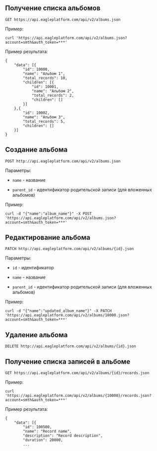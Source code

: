 ## Получение списка альбомов

    GET https://api.eagleplatform.com/api/v2/albums.json

Пример:

    curl 'https://api.eagleplatform.com/api/v2/albums.json?account=smth&auth_token=***'

Пример результата:

    {
        "data": [{
            "id": 10000,
            "name": "Альбом 1",
            "total_records": 10,
            "children": [{
                "id": 10001,
                "name": "Альбом 2",
                "total_records": 2,
                "children": []
            }]
        },{
            "id": 10002,
            "name": "Альбом 3",
            "total_records": 5,
            "children": []
        }]
    }


## Создание альбома

    POST http://api.eagleplatform.com/api/v2/albums.json

Параметры:

* `name` - название

* `parent_id` - идентификатор родительской записи (для вложенных альбомов)

Пример:

    curl -d "{"name":"album_name"}" -X POST 'https://api.eagleplatform.com/api/v2/albums.json?account=smth&auth_token=***'

## Редактирование альбома

    PATCH http://api.eagleplatform.com/api/v2/albums/{id}.json

Параметры:

* `id` - идентификатор

* `name` - название

* `parent_id` - идентификатор родительской записи (для вложенных альбомов)

Пример:

    curl -d "{"name":"updated_album_name"}" -X PATCH 'https://api.eagleplatform.com/api/v2/albums/10000.json?account=smth&auth_token=***'

## Удаление альбома

    DELETE http://api.eagleplatform.com/api/v2/albums/{id}.json

## Получение списка записей в альбоме

    GET https://api.eagleplatform.com/api/v2/albums/{id}/records.json

Пример:

    curl 'https://api.eagleplatform.com/api/v2/albums/{10000}/records.json?account=smth&auth_token=***'

Пример результата:

    {
        "data": [{
            "id": 100500,
            "name": "Record name",
            "description": "Record description",
            "duration": 20000,
            ...

